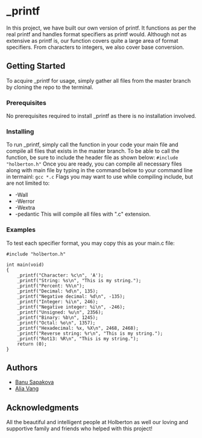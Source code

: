 # _printf
In this project, we have built our own version of printf. It functions as per the real printf and handles format specifiers as printf would. Although not as extensive as printf is, our function covers quite a large area of format specifiers. From characters to integers, we also cover base conversion.
## Getting Started
To acquire _printf for usage, simply gather all files from the master branch by cloning the repo to the terminal.
### Prerequisites
No prerequisites required to install _printf as there is no installation involved.
### Installing
To run _printf, simply call the function in your code your main file and compile all files that exists in the master branch. To be able to call the function, be sure to include the header file as shown below:
```#include "holberton.h"```
Once you are ready, you can compile all necessary files along with main file by typing in the command below to your command line in termainl:
```gcc *.c```
Flags you may want to use while compiling include, but are not limited to:
* -Wall
* -Werror
* -Wextra
* -pedantic
This will compile all files with ".c" extension.
### Examples
To test each specifier format, you may copy this as your main.c file:
```
#include "holberton.h"

int main(void)
{
	_printf("Character: %c\n", 'A');
	_printf("String: %s\n", "This is my string.");
	_printf("Percent: %%\n");
	_printf("Decimal: %d\n", 135);
	_printf("Negative decimal: %d\n", -135);
	_printf("Integer: %i\n", 246);
	_printf("Negative integer: %i\n", -246);
	_printf("Unsigned: %u\n", 2356);
	_printf("Binary: %b\n", 1245);
	_printf("Octal: %o\n", 1357);
	_printf("Hexadecimal: %x, %X\n", 2468, 2468);
	_printf("Reverse string: %r\n", "This is my string.");
	_printf("Rot13: %R\n", "This is my string.");
	return (0);
}
```
## Authors
* [Banu Sapakova](https://github.com/banuaksom)
* [Alia Vang](https://github.com/aliavang)
## Acknowledgments
All the beautiful and intelligent people at Holberton as well our loving and supportive family and friends who helped with this project!